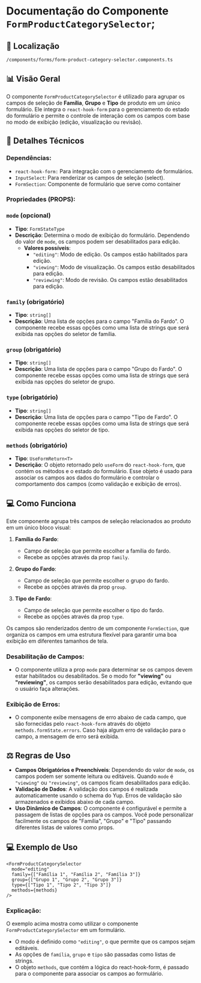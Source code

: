 # Documentação do Componente `FormProductCategorySelector`;

## 📁 Localização

`/components/forms/form-product-category-selector.components.ts`

## 📊 Visão Geral

O componente `FormProductCategorySelector` é utilizado para agrupar os campos de seleção de **Família**, **Grupo** e **Tipo** de produto em um único formulário. Ele integra o `react-hook-form` para o gerenciamento do estado do formulário e permite o controle de interação com os campos com base no modo de exibição (edição, visualização ou revisão).

## 🔎 Detalhes Técnicos

### Dependências:

- `react-hook-form:` Para integração com o gerenciamento de formulários.
- `InputSelect`: Para renderizar os campos de seleção (select).
- `FormSection`: Componente de formulário que serve como container

### Propriedades (PROPS):

### `mode` (opcional)
- **Tipo**: `FormStateType`
- **Descrição**: Determina o modo de exibição do formulário. Dependendo do valor de `mode`, os campos podem ser desabilitados para edição.
  - **Valores possíveis**:
    - `"editing"`: Modo de edição. Os campos estão habilitados para edição.
    - `"viewing"`: Modo de visualização. Os campos estão desabilitados para edição.
    - `"reviewing"`: Modo de revisão. Os campos estão desabilitados para edição.

### `family` (obrigatório)
- **Tipo**: `string[]`
- **Descrição**: Uma lista de opções para o campo "Família do Fardo". O componente recebe essas opções como uma lista de strings que será exibida nas opções do seletor de família.

### `group` (obrigatório)
- **Tipo**: `string[]`
- **Descrição**: Uma lista de opções para o campo "Grupo do Fardo". O componente recebe essas opções como uma lista de strings que será exibida nas opções do seletor de grupo.

### `type` (obrigatório)
- **Tipo**: `string[]`
- **Descrição**: Uma lista de opções para o campo "Tipo de Fardo". O componente recebe essas opções como uma lista de strings que será exibida nas opções do seletor de tipo.

### `methods` (obrigatório)
- **Tipo**: `UseFormReturn<T>`
- **Descrição**: O objeto retornado pelo `useForm` do `react-hook-form`, que contém os métodos e o estado do formulário. Esse objeto é usado para associar os campos aos dados do formulário e controlar o comportamento dos campos (como validação e exibição de erros).

## 💻 Como Funciona

Este componente agrupa três campos de seleção relacionados ao produto em um único bloco visual:

1. **Família do Fardo**:
   - Campo de seleção que permite escolher a família do fardo.
   - Recebe as opções através da prop `family`.

2. **Grupo do Fardo**:
   - Campo de seleção que permite escolher o grupo do fardo.
   - Recebe as opções através da prop `group`.

3. **Tipo de Fardo**:
   - Campo de seleção que permite escolher o tipo do fardo.
   - Recebe as opções através da prop `type`.

Os campos são renderizados dentro de um componente `FormSection`, que organiza os campos em uma estrutura flexível para garantir uma boa exibição em diferentes tamanhos de tela.

### Desabilitação de Campos:
- O componente utiliza a prop `mode` para determinar se os campos devem estar habilitados ou desabilitados. Se o modo for **"viewing"** ou **"reviewing"**, os campos serão desabilitados para edição, evitando que o usuário faça alterações.

### Exibição de Erros:
- O componente exibe mensagens de erro abaixo de cada campo, que são fornecidas pelo `react-hook-form` através do objeto `methods.formState.errors`. Caso haja algum erro de validação para o campo, a mensagem de erro será exibida.


## ⚖️ Regras de Uso

- **Campos Obrigatórios e Preenchíveis**: Dependendo do valor de `mode`, os campos podem ser somente leitura ou editáveis. Quando `mode` é `"viewing"` ou `"reviewing"`, os campos ficam desabilitados para edição.
- **Validação de Dados**: A validação dos campos é realizada automaticamente usando o schema do Yup. Erros de validação são armazenados e exibidos abaixo de cada campo.
- **Uso Dinâmico de Campos**: O componente é configurável e permite a passagem de listas de opções para os campos. Você pode personalizar facilmente os campos de "Família", "Grupo" e "Tipo" passando diferentes listas de valores como props.


## 💻 Exemplo de Uso

```tsx
<FormProductCategorySelector
  mode="editing"
  family={["Família 1", "Família 2", "Família 3"]}
  group={["Grupo 1", "Grupo 2", "Grupo 3"]}
  type={["Tipo 1", "Tipo 2", "Tipo 3"]}
  methods={methods}
/>
```

### Explicação:
O exemplo acima mostra como utilizar o componente `FormProductCategorySelector` em um formulário.

- O modo é definido como `"editing"`, o que permite que os campos sejam editáveis.
- As opções de `família`, `grupo` e `tipo` são passadas como listas de strings.
- O objeto `methods`, que contém a lógica do react-hook-form, é passado para o componente para associar os campos ao formulário.